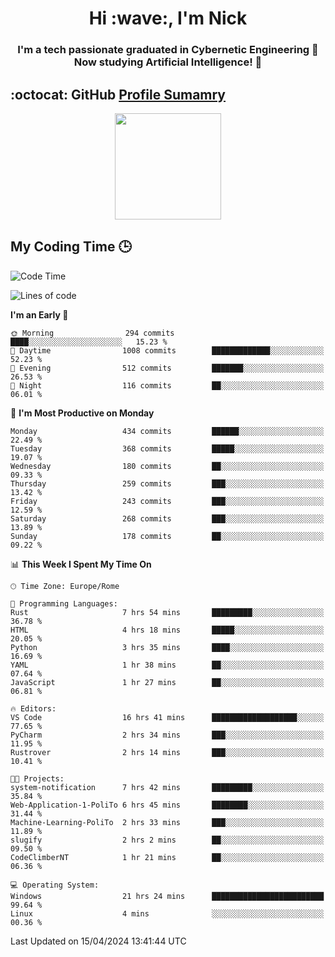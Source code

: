 <h1 align="center">Hi :wave:, I'm Nick</h1>

<h3 align="center">I'm a tech passionate graduated in Cybernetic Engineering 🤖<br>
Now studying Artificial Intelligence! 🧠</h3>


## :octocat: GitHub <a href="https://github.com/vn7n24fzkq/github-profile-summary-cards">Profile Sumamry</a>

<p align="center">
   <img style="height:170px;display:inline-block"  src="http://github-profile-summary-cards.vercel.app/api/cards/profile-details?username=CodeClimberNT&theme=github_dark" />
<!--    <img style="height:170px;display:inline-block"  src="http://github-profile-summary-cards.vercel.app/api/cards/repos-per-language?username=CodeClimberNT&theme=github_dark&exclude=" /> -->
</p>

 ## My Coding Time 🕒
 
<!--START_SECTION:waka-->
![Code Time](http://img.shields.io/badge/Code%20Time-156%20hrs%2056%20mins-blue)

![Lines of code](https://img.shields.io/badge/From%20Hello%20World%20I%27ve%20Written-2.5%20million%20lines%20of%20code-blue)

**I'm an Early 🐤** 

```text
🌞 Morning                294 commits         ████░░░░░░░░░░░░░░░░░░░░░   15.23 % 
🌆 Daytime                1008 commits        █████████████░░░░░░░░░░░░   52.23 % 
🌃 Evening                512 commits         ███████░░░░░░░░░░░░░░░░░░   26.53 % 
🌙 Night                  116 commits         ██░░░░░░░░░░░░░░░░░░░░░░░   06.01 % 
```
📅 **I'm Most Productive on Monday** 

```text
Monday                   434 commits         ██████░░░░░░░░░░░░░░░░░░░   22.49 % 
Tuesday                  368 commits         █████░░░░░░░░░░░░░░░░░░░░   19.07 % 
Wednesday                180 commits         ██░░░░░░░░░░░░░░░░░░░░░░░   09.33 % 
Thursday                 259 commits         ███░░░░░░░░░░░░░░░░░░░░░░   13.42 % 
Friday                   243 commits         ███░░░░░░░░░░░░░░░░░░░░░░   12.59 % 
Saturday                 268 commits         ███░░░░░░░░░░░░░░░░░░░░░░   13.89 % 
Sunday                   178 commits         ██░░░░░░░░░░░░░░░░░░░░░░░   09.22 % 
```


📊 **This Week I Spent My Time On** 

```text
🕑︎ Time Zone: Europe/Rome

💬 Programming Languages: 
Rust                     7 hrs 54 mins       █████████░░░░░░░░░░░░░░░░   36.78 % 
HTML                     4 hrs 18 mins       █████░░░░░░░░░░░░░░░░░░░░   20.05 % 
Python                   3 hrs 35 mins       ████░░░░░░░░░░░░░░░░░░░░░   16.69 % 
YAML                     1 hr 38 mins        ██░░░░░░░░░░░░░░░░░░░░░░░   07.64 % 
JavaScript               1 hr 27 mins        ██░░░░░░░░░░░░░░░░░░░░░░░   06.81 % 

🔥 Editors: 
VS Code                  16 hrs 41 mins      ███████████████████░░░░░░   77.65 % 
PyCharm                  2 hrs 34 mins       ███░░░░░░░░░░░░░░░░░░░░░░   11.95 % 
Rustrover                2 hrs 14 mins       ███░░░░░░░░░░░░░░░░░░░░░░   10.41 % 

🐱‍💻 Projects: 
system-notification      7 hrs 42 mins       █████████░░░░░░░░░░░░░░░░   35.84 % 
Web-Application-1-PoliTo 6 hrs 45 mins       ████████░░░░░░░░░░░░░░░░░   31.44 % 
Machine-Learning-PoliTo  2 hrs 33 mins       ███░░░░░░░░░░░░░░░░░░░░░░   11.89 % 
slugify                  2 hrs 2 mins        ██░░░░░░░░░░░░░░░░░░░░░░░   09.50 % 
CodeClimberNT            1 hr 21 mins        ██░░░░░░░░░░░░░░░░░░░░░░░   06.36 % 

💻 Operating System: 
Windows                  21 hrs 24 mins      █████████████████████████   99.64 % 
Linux                    4 mins              ░░░░░░░░░░░░░░░░░░░░░░░░░   00.36 % 
```


 Last Updated on 15/04/2024 13:41:44 UTC
<!--END_SECTION:waka-->

